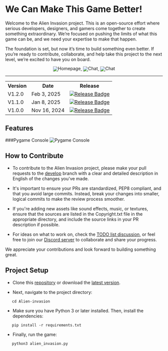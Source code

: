 # We Can Make This Game Better!

Welcome to the Alien Invasion project. This is an open-source effort where serious developers, designers, and gamers come together to create something extraordinary. We’re focused on pushing the limits of what this game can be, and we need your expertise to make that happen.

The foundation is set, but now it’s time to build something even better. If you’re ready to contribute, collaborate, and help take this project to the next level, we’re excited to have you on board.

<div align="center" style="line-height: 1;">
  <a href="https://github.com/MatinAfzal/Alien-invasion/releases" target="_blank" style="margin: 2px;">
    <img alt="Homepage" src="https://img.shields.io/badge/Github-Latest%20release-7289da?logo=futurelearn&logoColor=white&color=7289da" style="display: inline-block; vertical-align: middle;"/>
  </a>
  <a href="https://discord.com/invite/jBhmM2j2GN" target="_blank" style="margin: 2px;">
    <img alt="Chat" src="https://img.shields.io/badge/Discord-MatinAfzal-7289da?logo=Discord&logoColor=white&color=7289da" style="display: inline-block; vertical-align: middle;"/>
  </a>
  <a href="https://github.com/MatinAfzal/Alien-invasion/discussions/43" target="_blank" style="margin: 2px;">
    <img alt="Chat" src="https://img.shields.io/badge/Discussions-TODO%20List-7289da?logo=todoist&logoColor=white&color=green" style="display: inline-block; vertical-align: middle;"/>
  </a>
</div> 

---

<table align="center">
  <tr>
    <th>Version</th>
    <th>Date</th>
    <th>Release</th>
  </tr>
  <tr>
    <td>V1.2.0</td>
    <td>Feb 3, 2025</td>
    <td>
      <a href="https://github.com/MatinAfzal/Alien-invasion/releases/tag/V1.2.0" target="_blank">
        <img src="https://img.shields.io/badge/Release-V1.2.0-7289da?logo=alienware&logoColor=green&color=violet" alt="Release Badge">
      </a>
    </td>
  </tr>
  <tr>
    <td>V1.1.0</td>
    <td>Jan 8, 2025</td>
    <td>
      <a href="https://github.com/MatinAfzal/Alien-invasion/releases/tag/V1.1.0" target="_blank">
        <img src="https://img.shields.io/badge/Release-V1.1.0-7289da?logo=alienware&logoColor=green&color=violet" alt="Release Badge">
      </a>
    </td>
  </tr>
  <tr>
    <td>V1.0.0</td>
    <td>Nov 16, 2024</td>
    <td>
      <a href="https://github.com/MatinAfzal/Alien-invasion/releases/tag/V1.0.0" target="_blank">
        <img src="https://img.shields.io/badge/Release-V1.0.0-7289da?logo=alienware&logoColor=green&color=violet" alt="Release Badge">
      </a>
    </td>
  </tr>
</table>


## Features
###Pygame Console
![Pygame Console](./docs/pygame_console.gif)


## How to Contribute

- To contribute to the Alien Invasion project, please make your pull requests to the [develop](https://github.com/MatinAfzal/Alien-invasion/tree/develop) branch with a clear and detailed description in English of the changes you've made. 

- It's important to ensure your PRs are standardized, PEP8 compliant, and that you avoid large commits. Instead, break your changes into smaller, logical commits to make the review process smoother. 

- If you're adding new assets like sound effects, music, or textures, ensure that the sources are listed in the Copyright.txt file in the appropriate directory, and include the source links in your PR description if possible. 

- For ideas on what to work on, check the [TODO list discussion](https://github.com/MatinAfzal/Alien-invasion/discussions/43), or feel free to join our [Discord server](https://discord.com/invite/jBhmM2j2GN) to collaborate and share your progress. 

We appreciate your contributions and look forward to building something great.

## Project Setup

- Clone this [repository](https://github.com/MatinAfzal/Alien-invasion) or download the [latest version](https://github.com/MatinAfzal/Alien-invasion/releases).

- Next, navigate to the project directory:

```
   cd Alien-invasion
```

- Make sure you have Python 3 or later installed. Then, install the dependencies:
```
   pip install -r requirements.txt
```


- Finally, run the game:
  
```
   python3 alien_invasion.py
```
